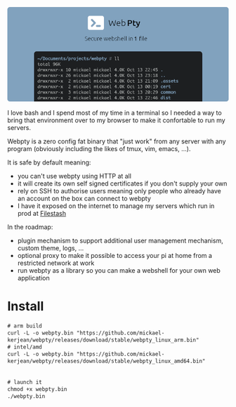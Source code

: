 <p align="center">
    <a href="http://www.webpty.io" target="_blank" rel="noopener">
        <img src="https://raw.githubusercontent.com/mickael-kerjean/webpty/main/.assets/hero-banner.png" alt="WebPty - open source web shell from 1 binary" />
    </a>
</p>

I love bash and I spend most of my time in a terminal so I needed a way to bring that environment over to my browser to make it confortable to run my servers.

Webpty is a zero config fat binary that "just work" from any server with any program (obviously including the likes of tmux, vim, emacs, ...). 

It is safe by default meaning:
- you can't use webpty using HTTP at all
- it will create its own self signed certificates if you don't supply your own
- rely on SSH to authorise users meaning only people who already have an account on the box can connect to webpty
- I have it exposed on the internet to manage my servers which run in prod at [Filestash](https://github.com/mickael-kerjean/filestash)

In the roadmap:
- plugin mechanism to support additional user management mechanism, custom theme, logs, ...
- optional proxy to make it possible to access your pi at home from a restricted network at work
- run webpty as a library so you can make a webshell for your own web application

# Install

```
# arm build
curl -L -o webpty.bin "https://github.com/mickael-kerjean/webpty/releases/download/stable/webpty_linux_arm.bin"
# intel/amd
curl -L -o webpty.bin "https://github.com/mickael-kerjean/webpty/releases/download/stable/webpty_linux_amd64.bin"


# launch it
chmod +x webpty.bin
./webpty.bin
```
